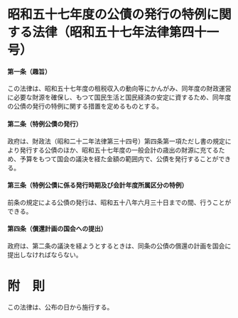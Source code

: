 # 昭和五十七年度の公債の発行の特例に関する法律（昭和五十七年法律第四十一号）
#### 第一条（趣旨）
この法律は、昭和五十七年度の租税収入の動向等にかんがみ、同年度の財政運営に必要な財源を確保し、もつて国民生活と国民経済の安定に資するため、同年度の公債の発行の特例に関する措置を定めるものとする。
#### 第二条（特例公債の発行）
政府は、財政法（昭和二十二年法律第三十四号）第四条第一項ただし書の規定により発行する公債のほか、昭和五十七年度の一般会計の歳出の財源に充てるため、予算をもつて国会の議決を経た金額の範囲内で、公債を発行することができる。
#### 第三条（特例公債に係る発行時期及び会計年度所属区分の特例）
前条の規定による公債の発行は、昭和五十八年六月三十日までの間、行うことができる。
#### 第四条（償還計画の国会への提出）
政府は、第二条の議決を経ようとするときは、同条の公債の償還の計画を国会に提出しなければならない。
# 附　則
この法律は、公布の日から施行する。
